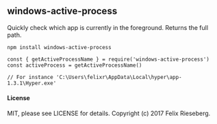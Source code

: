 ## windows-active-process
Quickly check which app is currently in the foreground. Returns the full path.

```
npm install windows-active-process
```

```
const { getActiveProcessName } = require('windows-active-process')
const activeProcess = getActiveProcessName()

// For instance 'C:\Users\felixr\AppData\Local\hyper\app-1.3.1\Hyper.exe'
```

#### License
MIT, please see LICENSE for details. Copyright (c) 2017 Felix Rieseberg.

